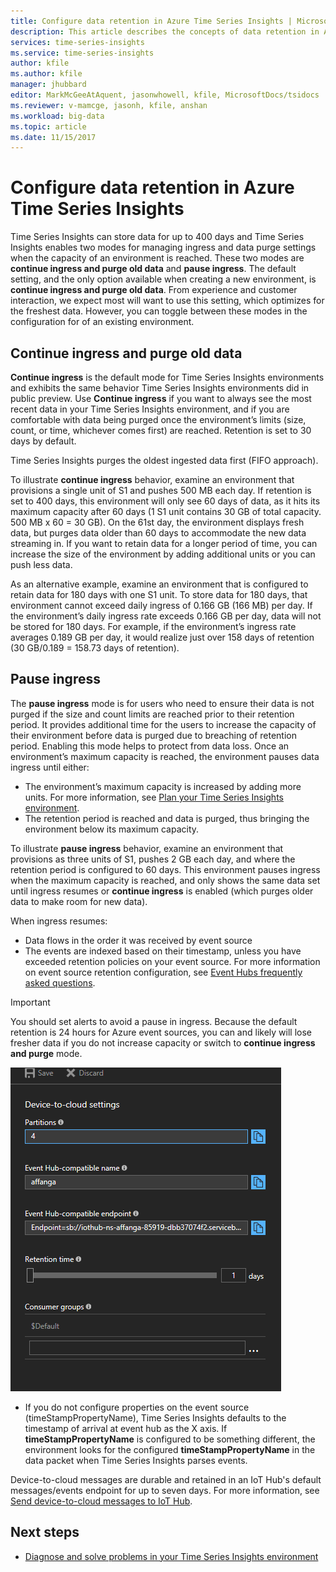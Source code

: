 ```yaml
---
title: Configure data retention in Azure Time Series Insights | Microsoft Docs
description: This article describes the concepts of data retention in Azure Time Series Insights. The two modes are "continue ingress and purge old data" and "pause ingress".
services: time-series-insights
ms.service: time-series-insights
author: kfile
ms.author: kfile
manager: jhubbard
editor: MarkMcGeeAtAquent, jasonwhowell, kfile, MicrosoftDocs/tsidocs
ms.reviewer: v-mamcge, jasonh, kfile, anshan
ms.workload: big-data
ms.topic: article
ms.date: 11/15/2017
---
```


# Configure data retention in Azure Time Series Insights

Time Series Insights can store data for up to 400 days and Time Series Insights enables two modes for managing ingress and data purge settings when the capacity of an environment is reached.  These two modes are **continue ingress and purge old data** and **pause ingress**.  The default setting, and the only option available when creating a new environment, is **continue ingress and purge old data**. From experience and customer interaction, we expect most will want to use this setting, which optimizes for the freshest data.  However, you can toggle between these modes in the configuration for of an existing environment. 

## Continue ingress and purge old data

**Continue ingress** is the default mode for Time Series Insights environments and exhibits the same behavior Time Series Insights environments did in public preview. Use **Continue ingress** if you want to always see the most recent data in your Time Series Insights environment, and if you are comfortable with data being purged once the environment’s limits (size, count, or time, whichever comes first) are reached. Retention is set to 30 days by default.

Time Series Insights purges the oldest ingested data first (FIFO approach).

To illustrate **continue ingress** behavior, examine an environment that  provisions a single unit of S1 and pushes 500 MB each day. If retention is set to 400 days, this environment will only see 60 days of data, as it hits its maximum capacity after 60 days (1 S1 unit contains 30 GB of total capacity.  500 MB x 60 = 30 GB).  On the 61st day, the environment displays fresh data, but purges data older than 60 days to accommodate the new data streaming in.  If you want to retain data for a longer period of time, you can increase the size of the environment by adding additional units or you can push less data.  

As an alternative example, examine an environment that is configured to retain data for 180 days with one S1 unit.  To store data for 180 days, that environment cannot exceed daily ingress of 0.166 GB (166 MB) per day.  If the environment’s daily ingress rate exceeds 0.166 GB per day, data will not be stored for 180 days.  For example, if the environment’s ingress rate averages 0.189 GB per day, it would realize just over 158 days of retention (30 GB/0.189 = 158.73 days of retention).  

## Pause ingress

The **pause ingress** mode is for users who need to ensure their data is not purged if the size and count limits are reached prior to their retention period.  It provides additional time for the users to increase the capacity of their environment before data is purged due to breaching of retention period.  Enabling this mode helps to protect from data loss. Once an environment’s maximum capacity is reached, the environment pauses data ingress until either:

- The environment’s maximum capacity is increased by adding more units. For more information, see [Plan your Time Series Insights environment](time-series-insights-environment-planning.md). 
- The retention period is reached and data is purged, thus bringing the environment below its maximum capacity.
 
 To illustrate **pause ingress** behavior, examine an environment that provisions as three units of S1, pushes 2 GB each day, and where the retention period is configured to 60 days.  This environment  pauses ingress when the maximum capacity is reached,  and only shows the same data set until ingress resumes or **continue ingress** is enabled (which purges older data to make room for new data).  

When ingress resumes:
- Data flows in the order it was received by event source
- The events are indexed based on their timestamp, unless you have exceeded retention policies on your event source.  For more information on event source retention configuration, see [Event Hubs frequently asked questions](https://docs.microsoft.com/rest/api/time-series-insights/time-series-insights-reference-query-syntax).

> [!IMPORTANT]
> You should set alerts to avoid a pause in ingress. Because the default retention is 24 hours for Azure event sources, you can and likely will lose fresher data if you do not increase capacity or switch to **continue ingress and purge** mode.  

![Retention](media/configure-retention/retention1.png)

- If you do not configure properties on the event source (timeStampPropertyName), Time Series Insights defaults to the timestamp of arrival at event hub as the X axis.  If **timeStampPropertyName** is configured to be something different, the environment looks for the configured **timeStampPropertyName** in the data packet when Time Series Insights parses events.
 
Device-to-cloud messages are durable and retained in an IoT Hub's default messages/events endpoint for up to seven days. For more information, see [Send device-to-cloud messages to IoT Hub](https://docs.microsoft.com/azure/iot-hub/iot-hub-devguide-messages-d2c).

## Next steps

*  [Diagnose and solve problems in your Time Series Insights environment](time-series-insights-diagnose-and-solve-problems.md)
